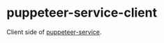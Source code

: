 # puppeteer-service-client

Client side of [puppeteer-service](https://github.com/shenfe/puppeteer-service).
